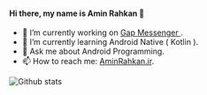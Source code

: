 #### Hi there, my name is Amin Rahkan 👋


- 🔭 I’m currently working on [Gap Messenger ](https://gap.im/en). 
- 🌱 I’m currently learning Android Native ( Kotlin ). 
- 💬 Ask me about Android Programming.
- 📫 How to reach me: [AminRahkan.ir](http://www.aminrahkan.ir/).  

![Github stats](https://github-readme-stats.vercel.app/api?username=AminRahkan)

